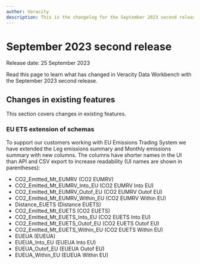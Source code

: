 ```yaml
---
author: Veracity
description: This is the changelog for the September 2023 second release of Data Workbench.
---
```


# September 2023 second release

Release date: 25 September 2023

Read this page to learn what has changed in Veracity Data Workbench with the September 2023 second release.

## Changes in existing features
This section covers changes in existing features.

### EU ETS extension of schemas
To support our customers working with EU Emissions Trading System we have extended the Leg emissions summary and Monthly emissions summary with new columns. The columns have shorter names in the UI than API and CSV export to increase readability (UI names are shown in parentheses):
* CO2_Emitted_Mt_EUMRV (CO2 EUMRV)
* CO2_Emitted_Mt_EUMRV_Into_EU (CO2 EUMRV Into EU)
* CO2_Emitted_Mt_EUMRV_Outof_EU (CO2 EUMRV Outof EU)
* CO2_Emitted_Mt_EUMRV_Within_EU (CO2 EUMRV Within EU)
* Distance_EUETS (Distance EUETS)
* CO2_Emitted_Mt_EUETS (CO2 EUETS)
* CO2_Emitted_Mt_EUETS_Into_EU (CO2 EUETS Into EU)
* CO2_Emitted_Mt_EUETS_Outof_EU (CO2 EUETS Outof EU)
* CO2_Emitted_Mt_EUETS_Within_EU (CO2 EUETS Within EU)
* EUEUA (EUEUA)
* EUEUA_Into_EU (EUEUA Into EU)
* EUEUA_Outof_EU (EUEUA Outof EU)
* EUEUA_Within_EU (EUEUA Within EU)
